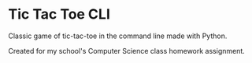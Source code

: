 # Tic Tac Toe CLI
Classic game of tic-tac-toe in the command line made with Python.

Created for my school's Computer Science class homework assignment.
